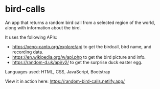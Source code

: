 # bird-calls
An app that returns a random bird call from a selected region of the world, along with information about the bird.

It uses the following APIs: 
- https://xeno-canto.org/explore/api to get the birdcall, bird name, and recording data.
- https://en.wikipedia.org/w/api.php to get the bird picture and info.
- https://random-d.uk/api/v2/ to get the surprise duck easter egg.

Languages used: HTML, CSS, JavaScript, Bootstrap

View it in action here: https://random-bird-calls.netlify.app/
